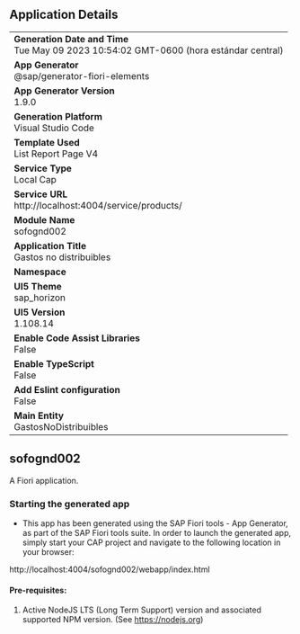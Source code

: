 ## Application Details
|               |
| ------------- |
|**Generation Date and Time**<br>Tue May 09 2023 10:54:02 GMT-0600 (hora estándar central)|
|**App Generator**<br>@sap/generator-fiori-elements|
|**App Generator Version**<br>1.9.0|
|**Generation Platform**<br>Visual Studio Code|
|**Template Used**<br>List Report Page V4|
|**Service Type**<br>Local Cap|
|**Service URL**<br>http://localhost:4004/service/products/
|**Module Name**<br>sofognd002|
|**Application Title**<br>Gastos no distribuibles|
|**Namespace**<br>|
|**UI5 Theme**<br>sap_horizon|
|**UI5 Version**<br>1.108.14|
|**Enable Code Assist Libraries**<br>False|
|**Enable TypeScript**<br>False|
|**Add Eslint configuration**<br>False|
|**Main Entity**<br>GastosNoDistribuibles|

## sofognd002

A Fiori application.

### Starting the generated app

-   This app has been generated using the SAP Fiori tools - App Generator, as part of the SAP Fiori tools suite.  In order to launch the generated app, simply start your CAP project and navigate to the following location in your browser:

http://localhost:4004/sofognd002/webapp/index.html

#### Pre-requisites:

1. Active NodeJS LTS (Long Term Support) version and associated supported NPM version.  (See https://nodejs.org)


